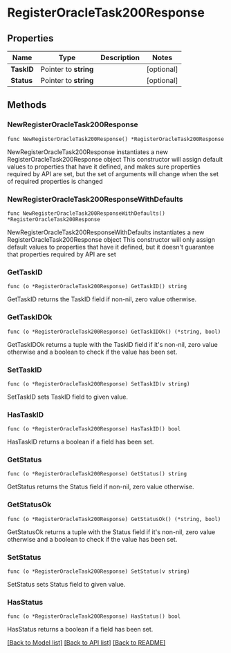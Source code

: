 # RegisterOracleTask200Response

## Properties

Name | Type | Description | Notes
------------ | ------------- | ------------- | -------------
**TaskID** | Pointer to **string** |  | [optional] 
**Status** | Pointer to **string** |  | [optional] 

## Methods

### NewRegisterOracleTask200Response

`func NewRegisterOracleTask200Response() *RegisterOracleTask200Response`

NewRegisterOracleTask200Response instantiates a new RegisterOracleTask200Response object
This constructor will assign default values to properties that have it defined,
and makes sure properties required by API are set, but the set of arguments
will change when the set of required properties is changed

### NewRegisterOracleTask200ResponseWithDefaults

`func NewRegisterOracleTask200ResponseWithDefaults() *RegisterOracleTask200Response`

NewRegisterOracleTask200ResponseWithDefaults instantiates a new RegisterOracleTask200Response object
This constructor will only assign default values to properties that have it defined,
but it doesn't guarantee that properties required by API are set

### GetTaskID

`func (o *RegisterOracleTask200Response) GetTaskID() string`

GetTaskID returns the TaskID field if non-nil, zero value otherwise.

### GetTaskIDOk

`func (o *RegisterOracleTask200Response) GetTaskIDOk() (*string, bool)`

GetTaskIDOk returns a tuple with the TaskID field if it's non-nil, zero value otherwise
and a boolean to check if the value has been set.

### SetTaskID

`func (o *RegisterOracleTask200Response) SetTaskID(v string)`

SetTaskID sets TaskID field to given value.

### HasTaskID

`func (o *RegisterOracleTask200Response) HasTaskID() bool`

HasTaskID returns a boolean if a field has been set.

### GetStatus

`func (o *RegisterOracleTask200Response) GetStatus() string`

GetStatus returns the Status field if non-nil, zero value otherwise.

### GetStatusOk

`func (o *RegisterOracleTask200Response) GetStatusOk() (*string, bool)`

GetStatusOk returns a tuple with the Status field if it's non-nil, zero value otherwise
and a boolean to check if the value has been set.

### SetStatus

`func (o *RegisterOracleTask200Response) SetStatus(v string)`

SetStatus sets Status field to given value.

### HasStatus

`func (o *RegisterOracleTask200Response) HasStatus() bool`

HasStatus returns a boolean if a field has been set.


[[Back to Model list]](../README.md#documentation-for-models) [[Back to API list]](../README.md#documentation-for-api-endpoints) [[Back to README]](../README.md)


